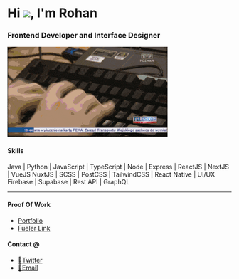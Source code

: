 <h1>Hi <img src="Data/wave.gif" width=50 >, I'm Rohan</h1>

### Frontend Developer and Interface Designer
<img src="/Data/coding.gif" alt="">

#### Skills
Java | Python | JavaScript | TypeScript | Node | Express | ReactJS | NextJS | VueJS
NuxtJS | SCSS | PostCSS | TailwindCSS | React Native | UI/UX
Firebase | Supabase | Rest API | GraphQL 

---
#### Proof Of Work
- [Portfolio](https://rohankiratsata.xyz)
- [Fueler Link](https://fueler.io/rohank)

#### Contact @

- [🐤Twitter](https://twitter.com/rohan_jpeg)
- [📧Email](mailto:kiratsatarohan@gmail.com)
